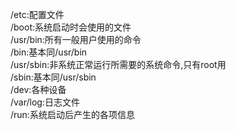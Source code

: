 /etc:配置文件  
/boot:系统启动时会使用的文件  
/usr/bin:所有一般用户使用的命令  
/bin:基本同/usr/bin  
/usr/sbin:非系统正常运行所需要的系统命令,只有root用  
/sbin:基本同/usr/sbin  
/dev:各种设备  
/var/log:日志文件  
/run:系统启动后产生的各项信息
